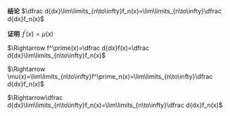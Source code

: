 **结论**
$\dfrac d{dx}\lim\limits_{n\to\infty}f_n(x)=\lim\limits_{n\to\infty}\dfrac d{dx}f_n(x)$

**证明**
$\,f^\prime(x)=\mu(x)$

$\Rightarrow f^\prime(x)=\dfrac d{dx}f(x)=\dfrac d{dx}\lim\limits_{n\to\infty}f_n(x)$

$\Rightarrow \mu(x)=\lim\limits_{n\to\infty}f^\prime_n(x)=\lim\limits_{n\to\infty}\dfrac d{dx}f_n(x)$

$\Rightarrow\dfrac d{dx}\lim\limits_{n\to\infty}f_n(x)=\lim\limits_{n\to\infty}\dfrac d{dx}f_n(x)$
